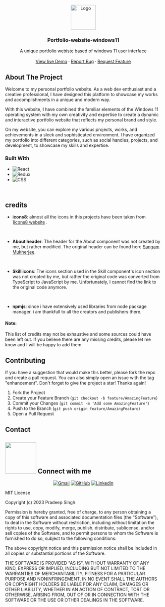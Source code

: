 

<!-- PROJECT LOGO -->
<br />
<div align="center">
  <a href="https://github.com/othneildrew/Best-README-Template">
    <img src="https://user-images.githubusercontent.com/91087103/229338758-b28f8012-3ac9-4cd6-a9a1-d38128bbd3ff.png" alt="Logo" width="80" height="80">
  </a>

  <h3 align="center">Portfolio-website-windows11</h3>

  <p align="center">
    A unique portfolio webiste based of windows 11 user interface
    <br />
    <br />
    <a href="https://pradeeps.me">View live Demo</a>
    ·
    <a href="https://form.typeform.com/to/J29jkJOT">Report Bug</a>
    ·
    <a href="https://form.typeform.com/to/J29jkJOT">Request Feature</a>
  </p>
</div>





<!-- ABOUT THE PROJECT -->
## About The Project

Welcome to my personal portfolio website. As a web dev enthusiast and a creative professional, I have designed this platform to showcase my works and accomplishments in a unique and modern way.

With this website, I have combined the familiar elements of the Windows 11 operating system with my own creativity and expertise to create a dynamic and interactive portfolio website that reflects my personal brand and style.

On my website, you can explore my various projects, works, and achievements in a sleek and sophisticated environment. I have organized my portfolio into different categories, such as social handles, projects, and development, to showcase my skills and expertise.



### Built With

* ![React][React.js]
* ![Redux][Redux.js]
* ![CSS][CSS.js]

[React.js]: https://img.shields.io/badge/-React-61DAFB?style=flat-square&logo=React&logoColor=white
[Redux.js]: https://img.shields.io/badge/-Redux-764ABC?style=flat-square&logo=Redux&logoColor=white
[CSS.js]: https://img.shields.io/badge/-CSS3-1572B6?style=flat-square&logo=CSS3&logoColor=white



<br/>



## credits

*  **icons8**: almost all the icons in this projects have been taken from ][icons8 website](https://icons8.com/) .

<br/>

* **About header**: The header for the About component was not created by me, but rather modified. The original header can be found here [Sangam Mukherjee](https://github.com/sangammukherjee).

<br/>

* **Skill icons**: The icons section used in the Skill component's icon section was not created by me, but rather the original code was converted from TypeScript to JavaScript by me. Unfortunately, I cannot find the link to the original code anymore.

<br/>

* **npmjs**: since i have extensively used libraries from node package manager. i am thankfull to all the creators and publishers there.

#### Note: 
This list of credits may not be exhaustive and some sources could have been left out. If you believe there are any missing credits, please let me know and I will be happy to add them.









<!-- CONTRIBUTING -->
## Contributing

If you have a suggestion that would make this better, please fork the repo and create a pull request. You can also simply open an issue with the tag "enhancement".
Don't forget to give the project a star! Thanks again!

1. Fork the Project
2. Create your Feature Branch (`git checkout -b feature/AmazingFeature`)
3. Commit your Changes (`git commit -m 'Add some AmazingFeature'`)
4. Push to the Branch (`git push origin feature/AmazingFeature`)
5. Open a Pull Request




<!-- CONTACT -->
## Contact

## <picture> <img src="https://github.com/7oSkaaa/7oSkaaa/blob/main/Images/Connect-with-me.gif?raw=true" width="100px"> </picture> Connect with me
<p align="center">
	<a href="mailto:pradeepsi2120032@gamil.com"><img img src="https://img.shields.io/badge/gmail-%23EA4335.svg?style=plastic&logo=gmail&logoColor=white" alt="Gmail"/></a>
	<a href="https://github.com/pydeep9026"><img src="https://img.shields.io/badge/github-%23181717.svg?style=plastic&logo=github&logoColor=white" alt="GitHub"/></a>
	<a href="https://www.linkedin.com/in/pradeep-singh-b57881207/"><img src="https://img.shields.io/badge/linkedin-%230A66C2.svg?style=plastic&logo=linkedin&logoColor=white" alt="LinkedIn"/></a>
</p>






MIT License

Copyright (c) 2023 Pradeep Singh

Permission is hereby granted, free of charge, to any person obtaining a copy of this software and associated documentation files (the "Software"), to deal in the Software without restriction, including without limitation the rights to use, copy, modify, merge, publish, distribute, sublicense, and/or sell copies of the Software, and to permit persons to whom the Software is furnished to do so, subject to the following conditions:

The above copyright notice and this permission notice shall be included in all copies or substantial portions of the Software.

THE SOFTWARE IS PROVIDED "AS IS", WITHOUT WARRANTY OF ANY KIND, EXPRESS OR IMPLIED, INCLUDING BUT NOT LIMITED TO THE WARRANTIES OF MERCHANTABILITY, FITNESS FOR A PARTICULAR PURPOSE AND NONINFRINGEMENT. IN NO EVENT SHALL THE AUTHORS OR COPYRIGHT HOLDERS BE LIABLE FOR ANY CLAIM, DAMAGES OR OTHER LIABILITY, WHETHER IN AN ACTION OF CONTRACT, TORT OR OTHERWISE, ARISING FROM, OUT OF OR IN CONNECTION WITH THE SOFTWARE OR THE USE OR OTHER DEALINGS IN THE SOFTWARE.

